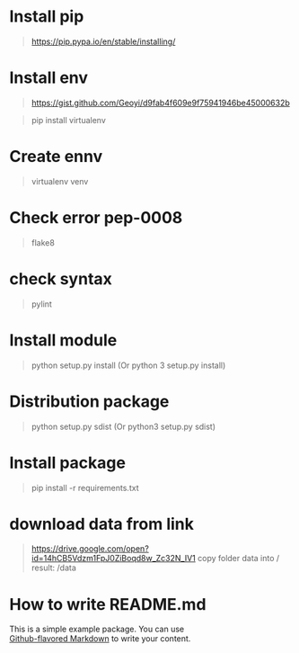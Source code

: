 # Install pip
> https://pip.pypa.io/en/stable/installing/

# Install env
> https://gist.github.com/Geoyi/d9fab4f609e9f75941946be45000632b

> pip install virtualenv

# Create ennv
>  virtualenv venv

# Check error pep-0008
> flake8
# check syntax 
> pylint

# Install module
> python setup.py install (Or python 3 setup.py install)

# Distribution package
> python setup.py sdist (Or python3 setup.py sdist)

# Install package
> pip install -r requirements.txt 

# download data from link
> https://drive.google.com/open?id=14hCB5Vdzm1FpJ0ZiBoqd8w_Zc32N_IV1
copy folder data into <project-folder>/
result: <project-folder>/data

# How to write README.md
This is a simple example package. You can use <br />
[Github-flavored Markdown](https://guides.github.com/features/mastering-markdown/)
to write your content.  <br />


